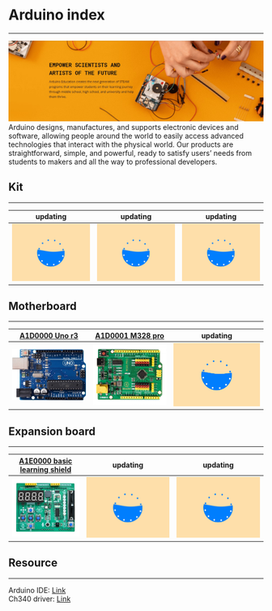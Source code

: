 # Arduino index
---------------
![Img](../../_static/arduino/arduino_index/img/1img.jpg)   
Arduino designs, manufactures, and supports electronic devices and software, allowing people around the world to easily access advanced technologies that interact with the physical world. Our products are straightforward, simple, and powerful, ready to satisfy users’ needs from students to makers and all the way to professional developers.      

## Kit            
------
| updating | updating | updating |
| :--: | :--: | :--: |
| ![Img](../../_static/web_logo/updating.gif) | ![Img](../../_static/web_logo/updating.gif) | ![Img](../../_static/web_logo/updating.gif) |

## Motherboard       
--------------
| [A1D0000 Uno r3](../A1D0000_uno_r3/A1D0000_uno_r3.md) | [A1D0001 M328 pro](../A1D0001_m328_pro/A1D0001_m328_pro.md) | updating |
| :--: | :--: | :--: |
| ![img](../../_static/arduino/A1D0000/img/8img.jpg) | ![img](../../_static/arduino/A1D0001/img/1img.jpg) | ![Img](../../_static/web_logo/updating.gif) |

## Expansion board              
------------------
| [A1E0000 basic learning shield](../A1E0000_basic_learning_shield/A1E0000_basic_learning_shield.md) | updating | updating |
| :--: | :--: | :--: |
| ![img](../../_static/arduino/A1E0000/img/1img.jpg) | ![Img](../../_static/web_logo/updating.gif) | ![Img](../../_static/web_logo/updating.gif) |

## Resource           
-----------
Arduino IDE: [Link](../arduino_ide/arduino_ide.md)   
Ch340 driver: [Link](../../resource/ch340_driver/ch340_driver.md)   

